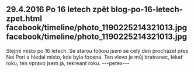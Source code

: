 29.4.2016
Po 16 letech zpět
blog-po-16-letech-zpet.html
facebook/timeline/photo_1190225214321013.jpg
facebook/timeline/photo_1190225214321013.jpg
--------------

Stejné místo po 16 letech. Se starou fotkou jsem se celý den procházel přes Nei Pori a hledal místo, kde byla focena. Ten vlevo je můj bratranec, lékař roku, ten vpravo jsem já, rekreant roku.
---perex---
